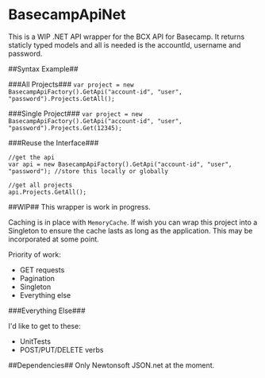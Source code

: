 # BasecampApiNet

This is a WIP .NET API wrapper for the BCX API for Basecamp. It returns staticly typed models and all is needed is the accountId, username and password.

##Syntax Example##

###All Projects###
`var project = new BasecampApiFactory().GetApi("account-id", "user", "password").Projects.GetAll();`

###Single Project###
`var project = new BasecampApiFactory().GetApi("account-id", "user", "password").Projects.Get(12345);`

###Reuse the Interface###

```
//get the api
var api = new BasecampApiFactory().GetApi("account-id", "user", "password"); //store this locally or globally

//get all projects
api.Projects.GetAll();
```

##WIP##
This wrapper is work in progress. 

Caching is in place with `MemoryCache`. If wish you can wrap this project into a Singleton to ensure the cache lasts as long as the application. This may be incorporated at some point.

Priority of work:

* GET requests
* Pagination
* Singleton
* Everything else

###Everything Else###

I'd like to get to these:
* UnitTests
* POST/PUT/DELETE verbs

##Dependencies##
Only Newtonsoft JSON.net at the moment.
